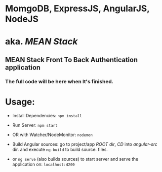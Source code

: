 # MomgoDB, ExpressJS, AngularJS, NodeJS
# aka. *MEAN Stack*


## MEAN Stack Front To Back Authentication application

### The full code will be here when It's finished.

# Usage:

- Install Dependencies:
`npm install`

- Run Server:
`npm start`

- OR with Watcher/NodeMonitor:
`nodemon`

- Build Angular sources:
go to project/app *ROOT dir*, *CD* into *angular-src* dir. and execute `ng-build` to build source. files.

- or `ng serve` (also builds sources) to start server and serve the application on: `localhost:4200`
